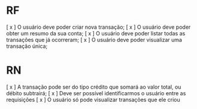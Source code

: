 # RF

[ x ] O usuário deve poder criar nova transação;
[ x ] O usuário deve poder obter um resumo da sua conta;
[ x ] O usuário deve poder listar todas as transações que já ocorreram;
[ x ] O usuário deve poder visualizar uma transação única;

# RN

[ x ] A transação pode ser do tipo crédito que somará ao valor total, ou débito subtrairá;
[ x ] Deve ser possível identificarmos o usuário entre as requisições
[ x ] O usuário só pode visualizar transações que ele criou